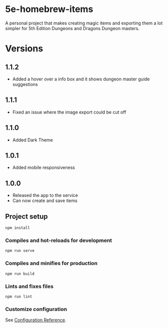 # 5e-homebrew-items
A personal project that makes creating magic items and exporting them a lot simpler for 5th Edition Dungeons and Dragons Dungeon masters.


# Versions

## 1.1.2
- Added a hover over a info box and it shows dungeon master guide suggestions

## 1.1.1
- Fixed an issue where the image export could be cut off

## 1.1.0
- Added Dark Theme

## 1.0.1
- Added mobile responsiveness

## 1.0.0
- Released the app to the service
- Can now create and save items


## Project setup
```
npm install
```

### Compiles and hot-reloads for development
```
npm run serve
```

### Compiles and minifies for production
```
npm run build
```

### Lints and fixes files
```
npm run lint
```

### Customize configuration
See [Configuration Reference](https://cli.vuejs.org/config/).
